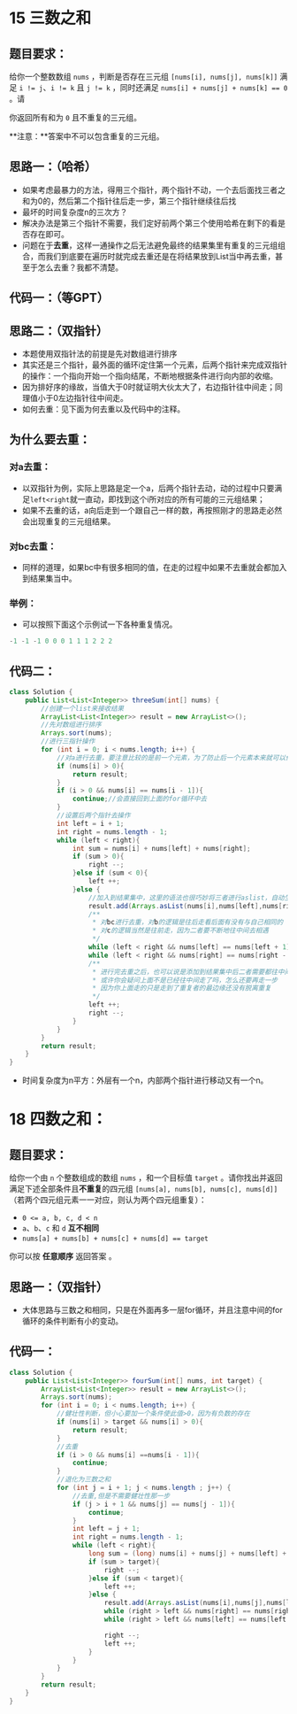 # 15 三数之和

## 题目要求：

给你一个整数数组 `nums` ，判断是否存在三元组 `[nums[i], nums[j], nums[k]]` 满足 `i != j`、`i != k` 且 `j != k` ，同时还满足 `nums[i] + nums[j] + nums[k] == 0` 。请

你返回所有和为 `0` 且不重复的三元组。

**注意：**答案中不可以包含重复的三元组。



## 思路一：（哈希）

- 如果考虑最暴力的方法，得用三个指针，两个指针不动，一个去后面找三者之和为0的，然后第二个指针往后走一步，第三个指针继续往后找
- 最坏的时间复杂度n的三次方？
- 解决办法是第三个指针不需要，我们定好前两个第三个使用哈希在剩下的看是否存在即可。
- 问题在于**去重**，这样一通操作之后无法避免最终的结果集里有重复的三元组组合，而我们到底要在遍历时就完成去重还是在将结果放到List当中再去重，甚至于怎么去重？我都不清楚。

## 代码一：（等GPT）

## 思路二：（双指针）

- 本题使用双指针法的前提是先对数组进行排序
- 其实还是三个指针，最外面的循环i定住第一个元素，后两个指针来完成双指针的操作：一个指向开始一个指向结尾，不断地根据条件进行向内部的收缩。
- 因为排好序的缘故，当值大于0时就证明大伙太大了，右边指针往中间走；同理值小于0左边指针往中间走。
- 如何去重：见下面为何去重以及代码中的注释。
## 为什么要去重：

### 对a去重：

- 以双指针为例，实际上思路是定一个a，后两个指针去动，动的过程中只要满足`left<right`就一直动，即找到这个i所对应的所有可能的三元组结果；
- 如果不去重的话，a向后走到一个跟自己一样的数，再按照刚才的思路走必然会出现重复的三元组结果。

### 对bc去重：

- 同样的道理，如果bc中有很多相同的值，在走的过程中如果不去重就会都加入到结果集当中。

### 举例：

- 可以按照下面这个示例试一下各种重复情况。

```rust
-1 -1 -1 0 0 0 1 1 1 2 2 2
```



## 代码二：

```java
class Solution {
    public List<List<Integer>> threeSum(int[] nums) {
        //创建一个list来接收结果
        ArrayList<List<Integer>> result = new ArrayList<>();
        //先对数组进行排序
        Arrays.sort(nums);
        //进行三指针操作
        for (int i = 0; i < nums.length; i++) {
            //对a进行去重，要注意比较的是前一个元素，为了防止后一个元素本来就可以作为三元组的一部分
            if (nums[i] > 0){
                return result;
            }
            if (i > 0 && nums[i] == nums[i - 1]){
                continue;//会直接回到上面的for循环中去
            }
            //设置后两个指针去操作
            int left = i + 1;
            int right = nums.length - 1;
            while (left < right){
                int sum = nums[i] + nums[left] + nums[right];
                if (sum > 0){
                    right --;
                }else if (sum < 0){
                    left ++;
                }else {
                    //加入到结果集中，这里的语法也很巧妙将三者进行aslist，自动生成一个list
                    result.add(Arrays.asList(nums[i],nums[left],nums[right]));
                    /**
                     * 对bc进行去重，对b的逻辑是往后走看后面有没有与自己相同的
                     * 对c的逻辑当然是往前走，因为二者要不断地往中间去相遇
                     */
                    while (left < right && nums[left] == nums[left + 1]) left ++;
                    while (left < right && nums[right] == nums[right - 1]) right --;
                    /**
                     * 进行完去重之后，也可以说是添加到结果集中后二者需要都往中间走
                     * 或许你会疑问上面不是已经往中间走了吗，怎么还要再走一步
                     * 因为你上面走的只是走到了重复者的最边缘还没有脱离重复
                     */
                    left ++;
                    right --;
                }
            }
        }
        return result;
    }
}
```

- 时间复杂度为n平方：外层有一个n，内部两个指针进行移动又有一个n。

# 18 四数之和：

## 题目要求：

给你一个由 `n` 个整数组成的数组 `nums` ，和一个目标值 `target` 。请你找出并返回满足下述全部条件且**不重复**的四元组 `[nums[a], nums[b], nums[c], nums[d]]` （若两个四元组元素一一对应，则认为两个四元组重复）：

- `0 <= a, b, c, d < n`
- `a`、`b`、`c` 和 `d` **互不相同**
- `nums[a] + nums[b] + nums[c] + nums[d] == target`

你可以按 **任意顺序** 返回答案 。

## 思路一：（双指针）

- 大体思路与三数之和相同，只是在外面再多一层for循环，并且注意中间的for循环的条件判断有小的变动。

## 代码一：

```java
class Solution {
    public List<List<Integer>> fourSum(int[] nums, int target) {
        ArrayList<List<Integer>> result = new ArrayList<>();
        Arrays.sort(nums);
        for (int i = 0; i < nums.length; i++) {
            //健壮性判断，但小心要加一个条件使此值>0，因为有负数的存在
            if (nums[i] > target && nums[i] > 0){
                return result;
            }
            //去重
            if (i > 0 && nums[i] ==nums[i - 1]){
                continue;
            }
            //退化为三数之和
            for (int j = i + 1; j < nums.length ; j++) {
                //去重,但是不需要健壮性那一步
                if (j > i + 1 && nums[j] == nums[j - 1]){
                    continue;
                }
                int left = j + 1;
                int right = nums.length - 1;
                while (left < right){
                    long sum = (long) nums[i] + nums[j] + nums[left] + nums[right];
                    if (sum > target){
                        right --;
                    }else if (sum < target){
                        left ++;
                    }else {
                        result.add(Arrays.asList(nums[i],nums[j],nums[left],nums[right]));
                        while (right > left && nums[right] == nums[right - 1]) right --;
                        while (right > left && nums[left] == nums[left + 1]) left ++;

                        right --;
                        left ++;
                    }
                }
            }
        }
        return result;
    }
}
```

